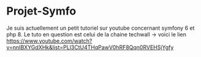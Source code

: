 # Projet-Symfo

Je suis actuellement un petit tutoriel sur youtube concernant symfony 6 et php 8. 
Le tuto en question est celui de la chaine techwall -> voici le lien https://www.youtube.com/watch?v=nnIBXYGdXHk&list=PLl3CtU4THqPawV0hRF8Qqn0RVEHSjYgfy
